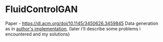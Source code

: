 # FluidControlGAN
Paper - https://dl.acm.org/doi/10.1145/3450626.3459845
Data generation as in [author's implementation](https://github.com/RachelCmy/den2vel), (later i'll describe some problems i encountered and my solutions)      
